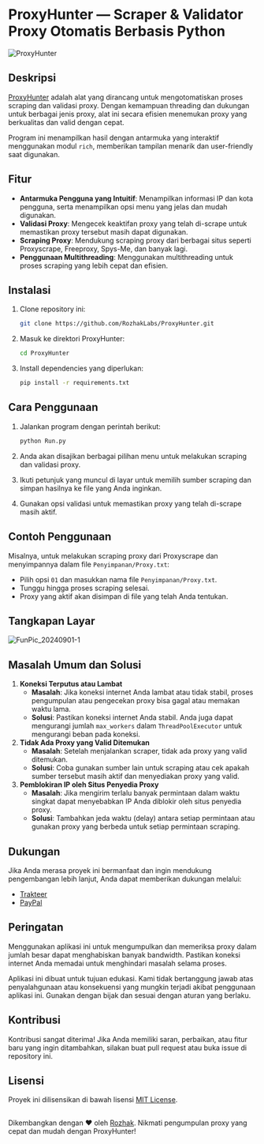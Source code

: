 # ProxyHunter — Scraper & Validator Proxy Otomatis Berbasis Python

![ProxyHunter](https://github.com/user-attachments/assets/dc55596f-adc8-4fe8-aaab-0898af0ee546)

## Deskripsi

[ProxyHunter](https://github.com/RozhakLabs/ProxyHunter) adalah alat yang dirancang untuk mengotomatiskan proses scraping dan validasi proxy. Dengan kemampuan threading dan dukungan untuk berbagai jenis proxy, alat ini secara efisien menemukan proxy yang berkualitas dan valid dengan cepat.

Program ini menampilkan hasil dengan antarmuka yang interaktif menggunakan modul `rich`, memberikan tampilan menarik dan user-friendly saat digunakan.

## Fitur

- **Antarmuka Pengguna yang Intuitif**: Menampilkan informasi IP dan kota pengguna, serta menampilkan opsi menu yang jelas dan mudah digunakan.
- **Validasi Proxy**: Mengecek keaktifan proxy yang telah di-scrape untuk memastikan proxy tersebut masih dapat digunakan.
- **Scraping Proxy**: Mendukung scraping proxy dari berbagai situs seperti Proxyscrape, Freeproxy, Spys-Me, dan banyak lagi.
- **Penggunaan Multithreading**: Menggunakan multithreading untuk proses scraping yang lebih cepat dan efisien.

## Instalasi

1. Clone repository ini:
   
   ```bash
   git clone https://github.com/RozhakLabs/ProxyHunter.git
   ```
2. Masuk ke direktori ProxyHunter:
   
   ```bash
   cd ProxyHunter
   ```
3. Install dependencies yang diperlukan:
   
   ```bash
   pip install -r requirements.txt
   ```

## Cara Penggunaan

1. Jalankan program dengan perintah berikut:
   
   ```bash
   python Run.py
   ```
2. Anda akan disajikan berbagai pilihan menu untuk melakukan scraping dan validasi proxy.
3. Ikuti petunjuk yang muncul di layar untuk memilih sumber scraping dan simpan hasilnya ke file yang Anda inginkan.
4. Gunakan opsi validasi untuk memastikan proxy yang telah di-scrape masih aktif.

## Contoh Penggunaan

Misalnya, untuk melakukan scraping proxy dari Proxyscrape dan menyimpannya dalam file `Penyimpanan/Proxy.txt`:

- Pilih opsi `01` dan masukkan nama file `Penyimpanan/Proxy.txt`.
- Tunggu hingga proses scraping selesai.
- Proxy yang aktif akan disimpan di file yang telah Anda tentukan.

## Tangkapan Layar

![FunPic_20240901-1](https://github.com/user-attachments/assets/e43aab98-ecc9-49f9-be7a-b2de92dec447)

## Masalah Umum dan Solusi

1. **Koneksi Terputus atau Lambat**
   - **Masalah**: Jika koneksi internet Anda lambat atau tidak stabil, proses pengumpulan atau pengecekan proxy bisa gagal atau memakan waktu lama.
   - **Solusi**: Pastikan koneksi internet Anda stabil. Anda juga dapat mengurangi jumlah `max_workers` dalam `ThreadPoolExecutor` untuk mengurangi beban pada koneksi.
2. **Tidak Ada Proxy yang Valid Ditemukan**
   - **Masalah**: Setelah menjalankan scraper, tidak ada proxy yang valid ditemukan.
   - **Solusi**: Coba gunakan sumber lain untuk scraping atau cek apakah sumber tersebut masih aktif dan menyediakan proxy yang valid.
3. **Pemblokiran IP oleh Situs Penyedia Proxy**
   - **Masalah**: Jika mengirim terlalu banyak permintaan dalam waktu singkat dapat menyebabkan IP Anda diblokir oleh situs penyedia proxy.
   - **Solusi**: Tambahkan jeda waktu (delay) antara setiap permintaan atau gunakan proxy yang berbeda untuk setiap permintaan scraping.

## Dukungan

Jika Anda merasa proyek ini bermanfaat dan ingin mendukung pengembangan lebih lanjut, Anda dapat memberikan dukungan melalui:

- [Trakteer](https://trakteer.id/rozhak_official/tip)
- [PayPal](https://paypal.me/rozhak9)

## Peringatan

Menggunakan aplikasi ini untuk mengumpulkan dan memeriksa proxy dalam jumlah besar dapat menghabiskan banyak bandwidth. Pastikan koneksi internet Anda memadai untuk menghindari masalah selama proses.

Aplikasi ini dibuat untuk tujuan edukasi. Kami tidak bertanggung jawab atas penyalahgunaan atau konsekuensi yang mungkin terjadi akibat penggunaan aplikasi ini. Gunakan dengan bijak dan sesuai dengan aturan yang berlaku.

## Kontribusi

Kontribusi sangat diterima! Jika Anda memiliki saran, perbaikan, atau fitur baru yang ingin ditambahkan, silakan buat pull request atau buka issue di repository ini.

## Lisensi

Proyek ini dilisensikan di bawah lisensi [MIT License](LICENSE).

## 

Dikembangkan dengan ❤️ oleh [Rozhak](https://github.com/RozhakLabs). Nikmati pengumpulan proxy yang cepat dan mudah dengan ProxyHunter!